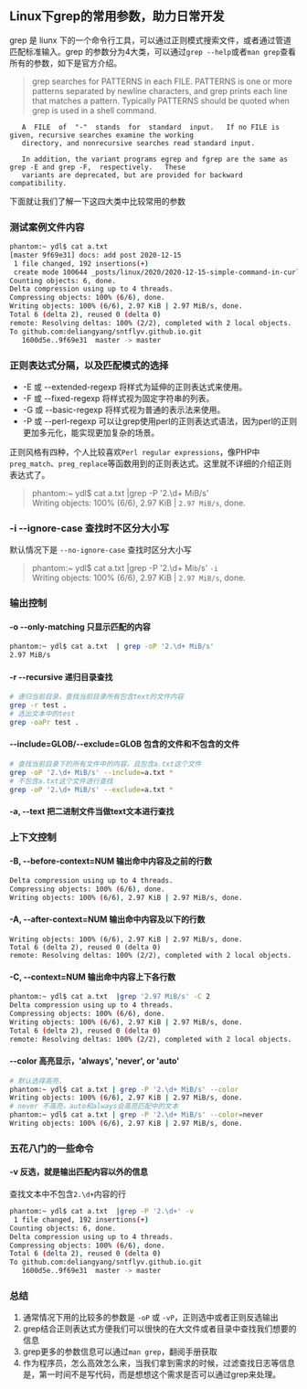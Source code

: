 ## Linux下grep的常用参数，助力日常开发

grep 是 liunx 下的一个命令行工具，可以通过正则模式搜索文件，或者通过管道匹配标准输入。grep 的参数分为4大类，可以通过`grep --help`或者`man grep`查看所有的参数，如下是官方介绍。

>   grep  searches  for PATTERNS in each FILE.  PATTERNS is one or more patterns separated by newline characters,
       and grep prints each line that matches a pattern.  Typically PATTERNS should be quoted when grep is used in a
       shell command.

       A  FILE  of  "-"  stands  for  standard  input.   If no FILE is given, recursive searches examine the working
       directory, and nonrecursive searches read standard input.

       In addition, the variant programs egrep and fgrep are the same as grep -E and grep -F,  respectively.   These
       variants are deprecated, but are provided for backward compatibility.

下面就让我们了解一下这四大类中比较常用的参数

### 测试案例文件内容
```bash
phantom:~ ydl$ cat a.txt
[master 9f69e31] docs: add post 2020-12-15
 1 file changed, 192 insertions(+)
 create mode 100644 _posts/linux/2020/2020-12-15-simple-command-in-curl.md
Counting objects: 6, done.
Delta compression using up to 4 threads.
Compressing objects: 100% (6/6), done.
Writing objects: 100% (6/6), 2.97 KiB | 2.97 MiB/s, done.
Total 6 (delta 2), reused 0 (delta 0)
remote: Resolving deltas: 100% (2/2), completed with 2 local objects.
To github.com:deliangyang/sntflyv.github.io.git
   1600d5e..9f69e31  master -> master
```

### 正则表达式分隔，以及匹配模式的选择

- -E 或 --extended-regexp 将样式为延伸的正则表达式来使用。
- -F 或 --fixed-regexp 将样式视为固定字符串的列表。
- -G 或 --basic-regexp 将样式视为普通的表示法来使用。
- -P 或 --perl-regexp 可以让grep使用perl的正则表达式语法，因为perl的正则更加多元化，能实现更加复杂的场景。

正则风格有四种，个人比较喜欢`Perl regular expressions`，像PHP中`preg_match`、`preg_replace`等函数用到的正则表达式。这里就不详细的介绍正则表达式了。

> phantom:~ ydl$ cat a.txt  |grep -P '2.\d+ MiB/s'  
> Writing objects: 100% (6/6), 2.97 KiB | `2.97 MiB/s`, done.

### -i --ignore-case 查找时不区分大小写
默认情况下是 `--no-ignore-case` 查找时区分大小写
> phantom:~ ydl$ cat a.txt  |grep -P '2.\d+ Mi`b`/s' `-i`  
> Writing objects: 100% (6/6), 2.97 KiB | `2.97 MiB/s`, done.

### 输出控制


#### -o --only-matching 只显示匹配的内容
```bash
phantom:~ ydl$ cat a.txt  | grep -oP '2.\d+ MiB/s'
2.97 MiB/s
```

#### -r --recursive 递归目录查找
```bash
# 递归当前目录，查找当前目录所有包含text的文件内容
grep -r test .
# 选出文本中的test
grep -oaPr test .
```
#### --include=GLOB/--exclude=GLOB 包含的文件和不包含的文件
```bash
# 查找当前目录下的所有文件中的内容，且包含a.txt这个文件
grep -oP '2.\d+ MiB/s' --include=a.txt *
# 不包含a.txt这个文件进行查找
grep -oP '2.\d+ MiB/s' --exclude=a.txt *
```

#### -a, --text 把二进制文件当做text文本进行查找

### 上下文控制
#### -B, --before-context=NUM  输出命中内容及之前的行数
```bash
Delta compression using up to 4 threads.
Compressing objects: 100% (6/6), done.
Writing objects: 100% (6/6), 2.97 KiB | 2.97 MiB/s, done.
```
#### -A, --after-context=NUM 输出命中内容及以下的行数
```
Writing objects: 100% (6/6), 2.97 KiB | 2.97 MiB/s, done.
Total 6 (delta 2), reused 0 (delta 0)
remote: Resolving deltas: 100% (2/2), completed with 2 local objects.
```
#### -C, --context=NUM 输出命中内容上下各行数
```bash
phantom:~ ydl$ cat a.txt  |grep '2.97 MiB/s' -C 2
Delta compression using up to 4 threads.
Compressing objects: 100% (6/6), done.
Writing objects: 100% (6/6), 2.97 KiB | 2.97 MiB/s, done.
Total 6 (delta 2), reused 0 (delta 0)
remote: Resolving deltas: 100% (2/2), completed with 2 local objects.
```

#### --color 高亮显示，'always', 'never', or 'auto'

```bash
# 默认选择高亮，
phantom:~ ydl$ cat a.txt | grep -P '2.\d+ MiB/s' --color
Writing objects: 100% (6/6), 2.97 KiB | 2.97 MiB/s, done.
# never 不高亮，auto和always会高亮匹配中的文本
phantom:~ ydl$ cat a.txt | grep -P '2.\d+ MiB/s' --color=never
Writing objects: 100% (6/6), 2.97 KiB | 2.97 MiB/s, done.
```

### 五花八门的一些命令

#### -v 反选，就是输出匹配内容以外的信息

查找文本中不包含`2.\d+`内容的行
```bash
phantom:~ ydl$ cat a.txt  |grep -P '2.\d+' -v
 1 file changed, 192 insertions(+)
Counting objects: 6, done.
Delta compression using up to 4 threads.
Compressing objects: 100% (6/6), done.
Total 6 (delta 2), reused 0 (delta 0)
To github.com:deliangyang/sntflyv.github.io.git
   1600d5e..9f69e31  master -> master
```

### 总结
1. 通常情况下用的比较多的参数是 `-oP` 或 `-vP`，正则选中或者正则反选输出
2. grep结合正则表达式方便我们可以很快的在大文件或者目录中查找我们想要的信息
3. grep更多的参数信息可以通过`man grep`，翻阅手册获取
4. 作为程序员，怎么高效怎么来，当我们拿到需求的时候，过滤查找日志等信息是，第一时间不是写代码，而是想想这个需求是否可以通过grep来处理。